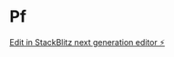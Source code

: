 # Pf

[Edit in StackBlitz next generation editor ⚡️](https://stackblitz.com/~/github.com/drghalwash/Pf)